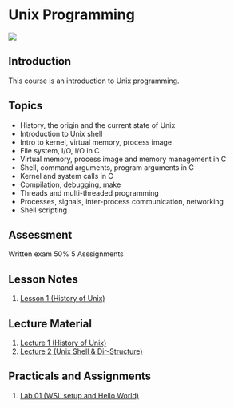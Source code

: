 # Unix Programming
![](https://upload.wikimedia.org/wikipedia/commons/thumb/a/af/Tux.png/220px-Tux.png)
## Introduction
This course is an introduction to Unix programming.

## Topics
* History, the origin and the current state of Unix
* Introduction to Unix shell
* Intro to kernel, virtual memory, process image
* File system, I/O, I/O in C
* Virtual memory, process image and memory management in C
* Shell, command arguments, program arguments in C
* Kernel and system calls in C
* Compilation, debugging, make
* Threads and multi-threaded programming
* Processes, signals, inter-process communication, networking
* Shell scripting

## Assessment
Written exam 50%
5 Asssignments


## Lesson Notes
1. [Lesson 1 (History of Unix)](lesson_notes/Lesson_1.md)

## Lecture Material
1. [Lecture 1 (History of Unix)](/UNIX_Programming/lesson_materials/comp20200-L01.pdf)
2. [Lecture 2 (Unix Shell & Dir-Structure)](/UNIX_Programming/lesson_materials/comp20200-L02.pdf)
## Practicals and Assignments
1. [Lab 01 (WSL setup and Hello World)](/UNIX_Programming/practicals/lab_no1/)

